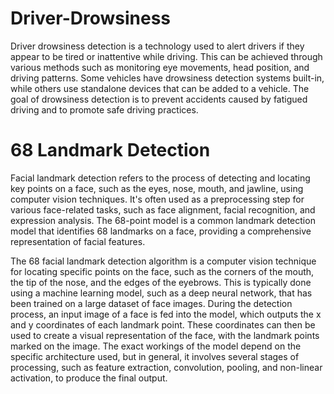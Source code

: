 # Driver-Drowsiness

Driver drowsiness detection is a technology used to alert drivers if they appear to be tired or inattentive while driving. This can be achieved through various methods such as monitoring eye movements, head position, and driving patterns. Some vehicles have drowsiness detection systems built-in, while others use standalone devices that can be added to a vehicle. The goal of drowsiness detection is to prevent accidents caused by fatigued driving and to promote safe driving practices.

# 68 Landmark Detection

Facial landmark detection refers to the process of detecting and locating key points on a face, such as the eyes, nose, mouth, and jawline, using computer vision techniques. It's often used as a preprocessing step for various face-related tasks, such as face alignment, facial recognition, and expression analysis. The 68-point model is a common landmark detection model that identifies 68 landmarks on a face, providing a comprehensive representation of facial features.

The 68 facial landmark detection algorithm is a computer vision technique for locating specific points on the face, such as the corners of the mouth, the tip of the nose, and the edges of the eyebrows. This is typically done using a machine learning model, such as a deep neural network, that has been trained on a large dataset of face images. During the detection process, an input image of a face is fed into the model, which outputs the x and y coordinates of each landmark point. These coordinates can then be used to create a visual representation of the face, with the landmark points marked on the image. The exact workings of the model depend on the specific architecture used, but in general, it involves several stages of processing, such as feature extraction, convolution, pooling, and non-linear activation, to produce the final output.




